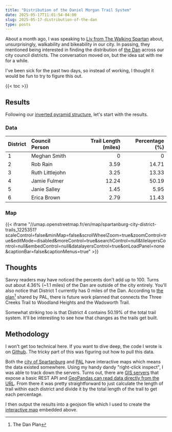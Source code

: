 ```yaml
---
title: "Distribution of the Daniel Morgan Trail System"
date: 2025-05-17T11:01:54-04:00
slug: 2025-05-17-distribution-of-the-dan
type: posts
---
```


About a month ago, I was speaking to [Liv from The Walking Spartan](https://walkingspartan.substack.com/) about, unsurprisingly, walkability and bikeability in our
city. In passing, they mentioned being interested in finding the distribution of
[the Dan](https://www.palspartanburg.org/the-dan) across our city council districts. The conversation moved on, but the idea sat with me for a while.

I've been sick for the past two days, so instead of working, I thought it would be
fun to try to figure this out.

{{< toc >}}

## Results
Following our [inverted pyramid structure](https://en.wikipedia.org/wiki/Inverted_pyramid_(journalism)), let's start with the results.

### Data
|   District | Council Person   |   Trail Length (miles) |   Percentage (%) |
|:-----------|:-----------------|-----------------------:|-----------------:|
|          1 | Meghan Smith     |                   0    |             0    |
|          2 | Rob Rain         |                   3.59 |            14.71 |
|          3 | Ruth Littlejohn  |                   3.25 |            13.33 |
|          4 | Jamie Fulmer     |                  12.24 |            50.19 |
|          5 | Janie Salley     |                   1.45 |             5.95 |
|          6 | Erica Brown      |                   2.79 |            11.43 |

### Map
{{< iframe "//umap.openstreetmap.fr/en/map/spartanburg-city-district-trails_1225351?scaleControl=false&miniMap=false&scrollWheelZoom=true&zoomControl=true&editMode=disabled&moreControl=true&searchControl=null&tilelayersControl=null&embedControl=null&datalayersControl=true&onLoadPanel=none&captionBar=false&captionMenus=true" >}}

## Thoughts
Savvy readers may have noticed the percents don't add up to 100. Turns out about
4.36% (~1.1 miles) of the Dan are outside of the city entirely. You'll also notice
that District 1 currently has 0 miles of the Dan. According to [the plan](https://www.palspartanburg.org/files/files/The%20Dan%20Trail%20map%2003.01.2024.pdf)[^1] 
shared by PAL, there is future work planned that connects the Three Creeks 
Trail to Woodland Heights and the Wadsworth Trail.

Somewhat striking too is that District 4 contains 50.19% of the total trail system.
It'll be interesting to see how that changes as the trails get built. 

## Methodology
I won't get too technical here. If you want to dive deep, the code I wrote is on
[Github](https://github.com/MadhavRKumar/spartanburg-trails). The tricky part
of this was figuring out how to pull this data.

Both the [city of Spartanburg](https://www.cityofspartanburg.org/319/City-Council-Districts-Map)
and [PAL](https://experience.arcgis.com/experience/42b81a2040fe4bc49ff01a27972b0381/) have
interactive maps which means the data existed somewhere. Using my handy dandy 
"right-click inspect", I was able to track down the servers. Turns out, there are
[GIS servers](https://enterprise.arcgis.com/en/server/latest/get-started/windows/what-is-arcgis-for-server-.htm) that 
expose a basic REST API and [GeoPandas can read data directly from the URL](https://geopandas.org/en/stable/docs/reference/api/geopandas.read_file.html#geopandas.read_file). From there it was pretty straightforward to just calculate the length of 
trail within each district and divide it by the total length of the trail to get
each percentage.

I then output the results into a geojson file which I used to create the [interactive
map](https://umap.openstreetmap.fr/en/map/spartanburg-city-district-trails_1225351) embedded
above.


[^1]: The Dan Plan

